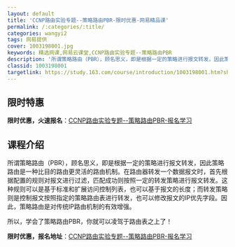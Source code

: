 ```yaml
---
layout: default
title: 'CCNP路由实验专题--策略路由PBR-限时优惠-网易精品课'
permalink: /:categories/:title/
categories: wangyi2
tags: 网易提供
cover: 1003198001.jpg
keywords: 精选网课,网易云课堂,CCNP路由实验专题--策略路由PBR
description: '所谓策略路由（PBR），顾名思义，即是根据一定的策略进行报文转发，因此策略路由是一种比目的路由更灵活的路由机制。在路由器'
classid: 1003198001
targetlink: https://study.163.com/course/introduction/1003198001.htm?share=1&shareId=1025206652&utm_campaign=share&utm_medium=iphoneShare&utm_source=&utm_u=1025206652
---
```


## 限时特惠

**限时优惠，火速报名**：[CCNP路由实验专题--策略路由PBR-报名学习](https://study.163.com/course/introduction/1003198001.htm?share=1&shareId=1025206652&utm_campaign=share&utm_medium=iphoneShare&utm_source=&utm_u=1025206652)

## 课程介绍

所谓策略路由（PBR），顾名思义，即是根据一定的策略进行报文转发，因此策略路由是一种比目的路由更灵活的路由机制。在路由器转发一个数据报文时，首先根据配置的规则对报文进行过滤，匹配成功则按照一定的转发策略进行报文转发。这种规则可以是基于标准和扩展访问控制列表，也可以基于报文的长度；而转发策略则是控制报文按照指定的策略路由表进行转发，也可以修改报文的IP优先字段。因此，策略路由是对传统IP路由机制的有效增强。



所以，学会了策略路由PBR，你就可以凌驾于路由表之上了！

**限时优惠，报名地址**：[CCNP路由实验专题--策略路由PBR-报名学习](https://study.163.com/course/introduction/1003198001.htm?share=1&shareId=1025206652&utm_campaign=share&utm_medium=iphoneShare&utm_source=&utm_u=1025206652)

